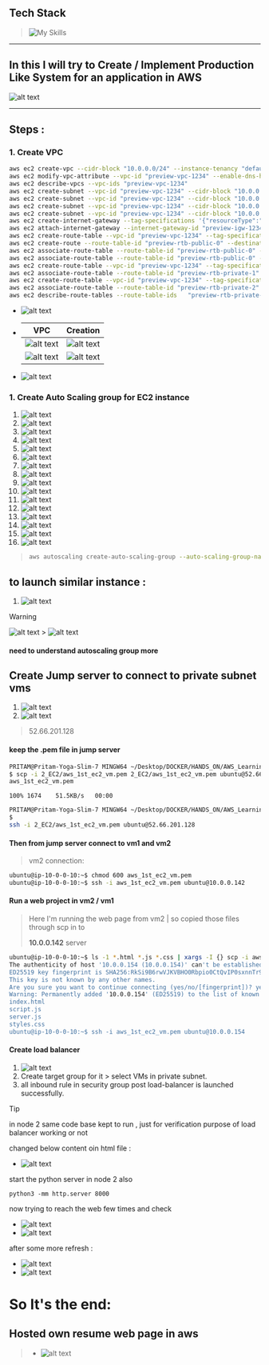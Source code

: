 ## Tech Stack

> ![My Skills](https://go-skill-icons.vercel.app/api/icons?i=aws,linux,python&perline=3)

---

## In this I will try to Create / Implement Production Like System for an application in AWS

![alt text](imgs/image.png)

---

## Steps :

### 1. Create VPC

```bash
aws ec2 create-vpc --cidr-block "10.0.0.0/24" --instance-tenancy "default" --tag-specifications '{"resourceType":"vpc","tags":[{"key":"Name","value":"prod-sample-vpc"}]}'
aws ec2 modify-vpc-attribute --vpc-id "preview-vpc-1234" --enable-dns-hostnames '{"value":true}'
aws ec2 describe-vpcs --vpc-ids "preview-vpc-1234"
aws ec2 create-subnet --vpc-id "preview-vpc-1234" --cidr-block "10.0.0.0/28" --availability-zone "ap-south-1a" --tag-specifications '{"resourceType":"subnet","tags":[{"key":"Name","value":"prod-sample-subnet-public1-ap-south-1a"}]}'
aws ec2 create-subnet --vpc-id "preview-vpc-1234" --cidr-block "10.0.0.16/28" --availability-zone "ap-south-1b" --tag-specifications '{"resourceType":"subnet","tags":[{"key":"Name","value":"prod-sample-subnet-public2-ap-south-1b"}]}'
aws ec2 create-subnet --vpc-id "preview-vpc-1234" --cidr-block "10.0.0.128/28" --availability-zone "ap-south-1a" --tag-specifications '{"resourceType":"subnet","tags":[{"key":"Name","value":"prod-sample-subnet-private1-ap-south-1a"}]}'
aws ec2 create-subnet --vpc-id "preview-vpc-1234" --cidr-block "10.0.0.144/28" --availability-zone "ap-south-1b" --tag-specifications '{"resourceType":"subnet","tags":[{"key":"Name","value":"prod-sample-subnet-private2-ap-south-1b"}]}'
aws ec2 create-internet-gateway --tag-specifications '{"resourceType":"internet-gateway","tags":[{"key":"Name","value":"prod-sample-igw"}]}'
aws ec2 attach-internet-gateway --internet-gateway-id "preview-igw-1234" --vpc-id "preview-vpc-1234"
aws ec2 create-route-table --vpc-id "preview-vpc-1234" --tag-specifications '{"resourceType":"route-table","tags":[{"key":"Name","value":"prod-sample-rtb-public"}]}'
aws ec2 create-route --route-table-id "preview-rtb-public-0" --destination-cidr-block "0.0.0.0/0" --gateway-id "preview-igw-1234"
aws ec2 associate-route-table --route-table-id "preview-rtb-public-0" --subnet-id "preview-subnet-public-0"
aws ec2 associate-route-table --route-table-id "preview-rtb-public-0" --subnet-id "preview-subnet-public-1"
aws ec2 create-route-table --vpc-id "preview-vpc-1234" --tag-specifications '{"resourceType":"route-table","tags":[{"key":"Name","value":"prod-sample-rtb-private1-ap-south-1a"}]}'
aws ec2 associate-route-table --route-table-id "preview-rtb-private-1" --subnet-id "preview-subnet-private-2"
aws ec2 create-route-table --vpc-id "preview-vpc-1234" --tag-specifications '{"resourceType":"route-table","tags":[{"key":"Name","value":"prod-sample-rtb-private2-ap-south-1b"}]}'
aws ec2 associate-route-table --route-table-id "preview-rtb-private-2" --subnet-id "preview-subnet-private-3"
aws ec2 describe-route-tables --route-table-ids   "preview-rtb-private-1" "preview-rtb-private-2"
```

- ![alt text](imgs/image-1.png)
- | VPC                           | Creation                      |
  | ----------------------------- | ----------------------------- |
  | ![alt text](imgs/image-2.png) | ![alt text](imgs/image-3.png) |
  | ![alt text](imgs/image-4.png) | ![alt text](imgs/image-5.png) |
- ![alt text](imgs/image-6.png)

### 1. Create Auto Scaling group for EC2 instance

1. ![alt text](imgs/image-7.png)
1. ![alt text](imgs/image-8.png)
1. ![alt text](imgs/image-9.png)
1. ![alt text](imgs/image-10.png)
1. ![alt text](imgs/image-11.png)
1. ![alt text](imgs/image-12.png)
1. ![alt text](imgs/image-13.png)
1. ![alt text](imgs/image-14.png)
1. ![alt text](imgs/image-15.png)
1. ![alt text](imgs/image-16.png)
1. ![alt text](imgs/image-17.png)
1. ![alt text](imgs/image-18.png)
1. ![alt text](imgs/image-19.png)
1. ![alt text](imgs/image-20.png)
1. ![alt text](imgs/image-21.png)
1. ![alt text](imgs/image-22.png)

> ```sh
> aws autoscaling create-auto-scaling-group --auto-scaling-group-name "prod-auto-scale-grp" --max-size "4" --min-size "1" --desired-capacity "2" --health-check-grace-period "300" --default-instance-warmup "-1" --launch-template '{}' --availability-zone-distribution '{"CapacityDistributionStrategy":"balanced-best-effort"}' --mixed-instances-policy '{"InstancesDistribution":{"OnDemandAllocationStrategy":"prioritized","OnDemandBaseCapacity":0,"OnDemandPercentageAboveBaseCapacity":100,"SpotAllocationStrategy":"price-capacity-optimized"},"LaunchTemplate":{"Overrides":[{"InstanceType":"t2.micro","WeightedCapacity":"2"}],"LaunchTemplateSpecification":{"LaunchTemplateId":"lt-0410899536850e48d","Version":"$Default"}}}' --vpc-zone-identifier "subnet-0c5c321a53f34b121,subnet-0957fd79d32d55a67" --health-check-type "EC2" --capacity-reservation-specification '{"CapacityReservationPreference":"default"}'
> ```

## to launch similar instance :

1. ![alt text](imgs/image-23.png)

> [!WARNING]
>
> ![alt text](imgs/image-24.png) > ![alt text](imgs/image-26.png)
>
> #### need to understand autoscaling group more

## Create Jump server to connect to private subnet vms

1. ![alt text](imgs/image-25.png)
1. ![alt text](imgs/image-27.png)

> 52.66.201.128

#### keep the .pem file in jump server

```sh
PRITAM@Pritam-Yoga-Slim-7 MINGW64 ~/Desktop/DOCKER/HANDS_ON/AWS_Learning/aws-learning-handson (main)
$ scp -i 2_EC2/aws_1st_ec2_vm.pem 2_EC2/aws_1st_ec2_vm.pem ubuntu@52.66.201.128:/home/ubuntu/
aws_1st_ec2_vm.pem
```

```
100% 1674    51.5KB/s   00:00
```

```sh
PRITAM@Pritam-Yoga-Slim-7 MINGW64 ~/Desktop/DOCKER/HANDS_ON/AWS_Learning/aws-learning-handson (main)
$
ssh -i 2_EC2/aws_1st_ec2_vm.pem ubuntu@52.66.201.128
```

#### Then from jump server connect to vm1 and vm2

> vm2 connection:

```sh
ubuntu@ip-10-0-0-10:~$ chmod 600 aws_1st_ec2_vm.pem
ubuntu@ip-10-0-0-10:~$ ssh -i aws_1st_ec2_vm.pem ubuntu@10.0.0.142
```

#### Run a web project in vm2 / vm1

> Here I'm running the web page from vm2 | so copied those files through scp in to
>
> **10.0.0.142** server

```sh
ubuntu@ip-10-0-0-10:~$ ls -1 *.html *.js *.css | xargs -I {} scp -i aws_1st_ec2_vm.pem {} ubuntu@10.0.0.154:/home/ubuntu/
The authenticity of host '10.0.0.154 (10.0.0.154)' can't be established.
ED25519 key fingerprint is SHA256:RkSi9B6rwVJKVBHO0Rbpio0CtQvIP0sxnnTr9tX5PuY.
This key is not known by any other names.
Are you sure you want to continue connecting (yes/no/[fingerprint])? yes
Warning: Permanently added '10.0.0.154' (ED25519) to the list of known hosts.
index.html                                                                 100% 5203     4.4MB/s   00:00
script.js                                                                  100% 1200   715.7KB/s   00:00
server.js                                                                  100%  468   553.6KB/s   00:00
styles.css                                                                 100% 1994     1.2MB/s   00:00
ubuntu@ip-10-0-0-10:~$ ssh -i aws_1st_ec2_vm.pem ubuntu@10.0.0.154
```

#### Create load balancer

1. ![alt text](imgs/image-28.png)
1. Create target group for it > select VMs in private subnet.
1. all inbound rule in security group post load-balancer is launched successfully.

> [!Tip]
>
> in node 2 same code base kept to run , just for verification purpose of load balancer working or not
>
> changed below content oin html file :
>
> - ![alt text](imgs/image-29.png)
>
> start the python server in node 2 also
>
> `python3 -mm http.server 8000`
>
> now trying to reach the web few times and check
>
> - ![alt text](imgs/image-31.png)
> - ![alt text](imgs/image-30.png)
>
> after some more refresh :
>
> - ![alt text](imgs/image-32.png)
> - ![alt text](imgs/image-33.png)

# So It's the end:

## Hosted own resume web page in aws

> - ![alt text](imgs/image-34.png)
